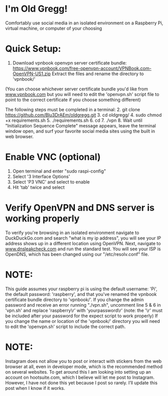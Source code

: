 # I'm Old Gregg!
Comfortably use social media in an isolated environment on a Raspberry Pi, virtual machine, or computer of your choosing

# Quick Setup:

1. Download vpnbook openvpn server certificate bundle: https://www.vpnbook.com/free-openvpn-account/VPNBook.com-OpenVPN-US1.zip
Extract the files and rename the directory to 'vpnbook/'

(You can choose whichever server certificate bundle you'd like from www.vpnbook.com but you will need to edit the 'openvpn.sh' script file to point to the correct certificate if you choose something different)

The following steps must be completed in a terminal:
2. git clone https://github.com/Blu3DrAEm/oldgregg.git
3. cd oldgregg/
4. sudo chmod +x requirements.sh
5. ./requirements.sh
6. cd
7. ./vpn
8. Wait until "Initialization Sequence Complete" message appears, leave the terminal window open, and surf your favorite social media sites using the built in web browser.

# Enable VNC (optional)

1. Open terminal and enter "sudo raspi-config"
2. Select '3 Interface Options'
3. Select 'P3 VNC' and select <Yes> to enable
4. Hit 'tab' twice and select <Finish> 

# Verify OpenVPN and DNS server is working properly

To verify you're browsing in an isolated environment navigate to DuckDuckGo.com and search "what is my ip address", you will see your IP address shows up in a different location using OpenVPN. Next, navigate to www.dnsleakcheck.com and run the standard test. You will see your ISP is OpenDNS, which has been changed using our "/etc/resolv.conf" file.

# NOTE:
This guide assumes your raspberry pi is using the default username: 'Pi', the default password: 'raspberry', and that you've renamed the vpnbook certificate bundle directory to 'vpnbook/'. 
If you change the admin password and receive an error running "./vpn.sh", uncomment line 5 & 6 in 'vpn.sh' and replace 'raspberry\r' with 'yourpassword\r' (note: the '\r' must be included after your password for the expect script to work properly)
If you change the name or location of the 'vpnbook/' directory you will need to edit the 'openvpn.sh' script to include the correct path.

# NOTE:
Instagram does not allow you to post or interact with stickers from the web browser at all, even in developer mode, which is the recommended method on several websites. To get around this I am looking into setting up an account on hootsuite.com, which I believe will let me post to Instagram. However, I have not done this yet because I post so rarely. I’ll update this post when I know if it works.
